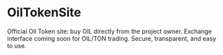 # OilTokenSite
Official Oil Token site: buy OIL directly from the project owner. Exchange interface coming soon for OIL/TON trading. Secure, transparent, and easy to use.
